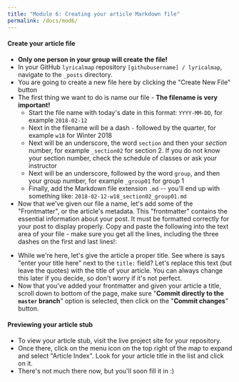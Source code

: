 ```yaml
---
title: "Module 6: Creating your article Markdown file"
permalink: /docs/mod6/
---
```


#### Create your article file
* **Only one person in your group will create the file!**
* In your GitHub `lyricalmap` repository `[githubusername] / lyricalmap`, navigate to the `_posts` directory.
* You are going to create a new file here by clicking the "Create New File" button [](https://help.github.com/assets/images/help/repository/create_new_file.png)
* The first thing we want to do is name our file - **The filename is very important!** 
    * Start the file name with today's date in this format: `YYYY-MM-DD`, for example `2018-02-12`
    * Next in the filename will be a dash `-` followed by the quarter, for example `w18` for Winter 2018
    * Next will be  an underscore, the word `section` and then your *section* number, for example `_section02` for section 2. If you do not know your section number, check the schedule of classes or ask your instructor
    * Next will be an underscore, followed by the word `group`, and then your group number, for example `_group01` for group 1
    * Finally, add the Markdown file extension `.md` -- you'll end up with something like: `2018-02-12-w18_section02_group01.md`
* Now that we've given our file a name, let's add some of the "Frontmatter", or the article's metadata. This "frontmatter" contains the essential information about your post. It must be formatted correctly for your post to display properly. Copy and paste the following into the text area of your file - make sure you get all the lines, including the three dashes on the first and last lines!:

<script src="https://gist.github.com/kirschbombe/a806fe27ca6c9edb46c06c209b79d1f1.js"></script>

* While we're here, let's give the article a proper title. See where is says "enter your title here" next to the `title:` field? Let's replace this text (but leave the quotes) with the title of your article. You can always change this later if you decide, so don't worry if it's not perfect.
* Now that you've added your frontmatter and given your article a title, scroll down to bottom of the page, make sure "**Commit directly to the `master` branch**" option is selected, then click on the "**Commit changes**" button.

#### Previewing your article stub
* To view your article stub, visit the live project site for your repository.
* Once there, click on the menu icon on the top right of the map to expand and select "Article Index". Look for your article title in the list and click on it.
* There's not much there now, but you'll soon fill it in :)
